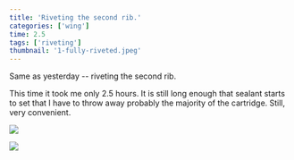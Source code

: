 ```yaml
---
title: 'Riveting the second rib.'
categories: ['wing']
time: 2.5
tags: ['riveting']
thumbnail: '1-fully-riveted.jpeg'
---
```


Same as yesterday -- riveting the second rib.

<!-- more -->

This time it took me only 2.5 hours. It is still long enough that sealant starts to set that I have to throw away probably the majority of the cartridge. Still, very convenient.

![](./0-riveting-the-second-rib.jpeg)

![](./1-fully-riveted.jpeg)
